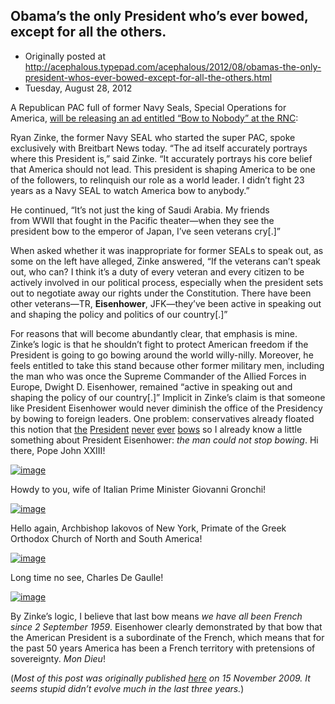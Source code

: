 ## Obama’s the only President who’s ever bowed, except for all the others.

 * Originally posted at http://acephalous.typepad.com/acephalous/2012/08/obamas-the-only-president-whos-ever-bowed-except-for-all-the-others.html
 * Tuesday, August 28, 2012



A Republican PAC full of former Navy Seals, Special Operations for America, [will be releasing an ad entitled “Bow to Nobody” at the RNC](http://www.breitbart.com/Big-Peace/2012/08/27/Exclusive-Next-SEAL-Ad-Excoriates-Obama-for-Bowing-to-Foreign-Leaders):

Ryan Zinke, the former Navy SEAL who started the super 
PAC, spoke  exclusively with Breitbart News today. “The ad itself 
accurately  portrays where this President is,” said Zinke. “It 
accurately portrays  his core belief that America should not lead. This 
president is shaping  America to be one of the followers, to relinquish 
our role as a world  leader. I didn’t fight 23 years as a Navy SEAL to 
watch America bow to  anybody.”

He continued, “It’s not just the king of Saudi Arabia. My friends  
from WWII that fought in the Pacific theater—when they see the  
president bow to the emperor of Japan, I’ve seen veterans cry[.]”

When asked whether it was inappropriate for former SEALs to speak 
out,  as some on the left have alleged, Zinke answered, “If the veterans
 can’t  speak out, who can? I think it’s a duty of every veteran and 
every  citizen to be actively involved in our political process, 
especially  when the president sets out to negotiate away our rights 
under the  Constitution. There have been other veterans—TR, **Eisenhower**, JFK—they’ve been active in speaking out and shaping the policy and politics  of our country[.]”

For reasons that will become abundantly clear, that emphasis is mine.
 Zinke’s logic is that he shouldn’t fight to protect American freedom if
 the President is going to go bowing around the world willy-nilly. 
Moreover, he feels entitled to take this stand because other former 
military men, including the man who was once the Supreme Commander of 
the Allied Forces in Europe, Dwight D. Eisenhower, remained “active in 
speaking out and shaping the policy of our country[.]” Implicit in 
Zinke’s claim is that someone like President Eisenhower would never 
diminish the office of the Presidency by bowing to foreign leaders. One 
problem: conservatives already floated this notion that [the](http://hotair.com/archives/2009/11/14/obamateurism-of-the-day-156/) [President](http://www.powerlineblog.com/archives/2009/11/024948.php) [never](http://proteinwisdom.com/?p=15516) [ever](http://americanpowerblog.blogspot.com/2009/11/bowing-before-monarchs-and-tyrants.html) [bows](http://www.americanthinker.com/blog/2009/11/obamas\_botched\_bow.html) so I already know a little something about President Eisenhower: _the man could not stop bowing_. Hi there, Pope John XXIII!

[![image](http://2.bp.blogspot.com/\_ZEf6TUYdm\_0/Sv9Su61hZqI/AAAAAAAAACA/LSberRcyG4g/s400/eisenhower+bow.jpg)](http://2.bp.blogspot.com/\_ZEf6TUYdm\_0/Sv9Su61hZqI/AAAAAAAAACA/LSberRcyG4g/s1600-h/eisenhower+bow.jpg)

Howdy to you, wife of Italian Prime Minister Giovanni Gronchi!

[![image](http://2.bp.blogspot.com/\_ZEf6TUYdm\_0/Sv9S9Q6XDPI/AAAAAAAAACI/nColRqA6KbI/s400/AP5912040168%29.jpg)](http://2.bp.blogspot.com/\_ZEf6TUYdm\_0/Sv9S9Q6XDPI/AAAAAAAAACI/nColRqA6KbI/s1600-h/AP5912040168%29.jpg)

Hello again, Archbishop Iakovos of New York, Primate of the Greek Orthodox Church of North and South America!

[![image](http://4.bp.blogspot.com/\_ZEf6TUYdm\_0/Sv9TthR02mI/AAAAAAAAACY/9uI00JuGyqk/s400/AP590428059.jpg)](http://4.bp.blogspot.com/\_ZEf6TUYdm\_0/Sv9TthR02mI/AAAAAAAAACY/9uI00JuGyqk/s1600-h/AP590428059.jpg)

Long time no see, Charles De Gaulle!

[![image](http://1.bp.blogspot.com/\_ZEf6TUYdm\_0/Sv9TVvDhVSI/AAAAAAAAACQ/ev3O1SFSG4s/s400/AP5909020306%29.jpg)](http://1.bp.blogspot.com/\_ZEf6TUYdm\_0/Sv9TVvDhVSI/AAAAAAAAACQ/ev3O1SFSG4s/s1600-h/AP5909020306%29.jpg)

By Zinke’s logic, I believe that last bow means _we have all been French since 2 September 1959_.
 Eisenhower clearly demonstrated by that bow that the American President
 is a subordinate of the French, which means that for the past 50 years 
America has been a French territory with pretensions of sovereignty. _Mon Dieu_!

(_Most of this post was originally published [here](http://www.lawyersgunsmoneyblog.com/2009/11/the-dwight-d-eisenhower-bowing-hour) on 15 November 2009. It seems stupid didn’t evolve much in the last three years._)

		
